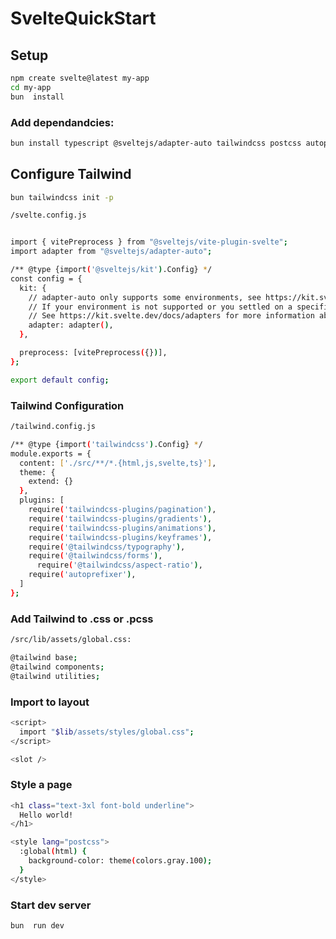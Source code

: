 # SvelteQuickStart

## Setup
```bash
npm create svelte@latest my-app
cd my-app
bun  install
```
### Add dependandcies:
```bash
bun install typescript @sveltejs/adapter-auto tailwindcss postcss autoprefixer dotenv winston @sentry/browser @sentry/tracing
```

## Configure Tailwind
```bash
bun tailwindcss init -p

/svelte.config.js


import { vitePreprocess } from "@sveltejs/vite-plugin-svelte";
import adapter from "@sveltejs/adapter-auto";

/** @type {import('@sveltejs/kit').Config} */
const config = {
  kit: {
    // adapter-auto only supports some environments, see https://kit.svelte.dev/docs/adapter-auto for a list.
    // If your environment is not supported or you settled on a specific environment, switch out the adapter.
    // See https://kit.svelte.dev/docs/adapters for more information about adapters.
    adapter: adapter(),
  },

  preprocess: [vitePreprocess({})],
};

export default config;
```
### Tailwind Configuration

```bash
/tailwind.config.js

/** @type {import('tailwindcss').Config} */
module.exports = {
  content: ['./src/**/*.{html,js,svelte,ts}'],
  theme: {
    extend: {}
  },
  plugins: [
    require('tailwindcss-plugins/pagination'),
    require('tailwindcss-plugins/gradients'),
    require('tailwindcss-plugins/animations'),
    require('tailwindcss-plugins/keyframes'),
    require('@tailwindcss/typography'),
    require('@tailwindcss/forms'),
	  require('@tailwindcss/aspect-ratio'),	
    require('autoprefixer'),
  ]
};

```
### Add Tailwind to .css or .pcss
```bash 
/src/lib/assets/global.css:

@tailwind base;
@tailwind components;
@tailwind utilities;
```
### Import to layout
 
```bash
<script>
  import "$lib/assets/styles/global.css";
</script>

<slot />
```

### Style a page

```bash
<h1 class="text-3xl font-bold underline">
  Hello world!
</h1>

<style lang="postcss">
  :global(html) {
    background-color: theme(colors.gray.100);
  }
</style>
```

### Start dev server

```bash
bun  run dev
```


